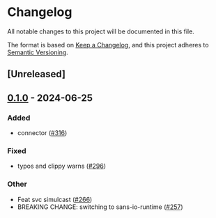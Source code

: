 # Changelog
All notable changes to this project will be documented in this file.

The format is based on [Keep a Changelog](https://keepachangelog.com/en/1.0.0/),
and this project adheres to [Semantic Versioning](https://semver.org/spec/v2.0.0.html).

## [Unreleased]

## [0.1.0](https://github.com/8xFF/atm0s-media-server/releases/tag/media-server-utils-v0.1.0) - 2024-06-25

### Added
- connector ([#316](https://github.com/8xFF/atm0s-media-server/pull/316))

### Fixed
- typos and clippy warns ([#296](https://github.com/8xFF/atm0s-media-server/pull/296))

### Other
- Feat svc simulcast ([#266](https://github.com/8xFF/atm0s-media-server/pull/266))
- BREAKING CHANGE: switching to sans-io-runtime ([#257](https://github.com/8xFF/atm0s-media-server/pull/257))
